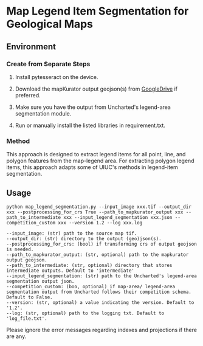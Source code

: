 # Map Legend Item Segmentation for Geological Maps

## Environment


### Create from Separate Steps

1. Install pytesseract on the device.

2. Download the mapKurator output geojson(s) from [GoogleDrive](https://docs.google.com/document/d/1mtaGmaNTCy5ybuC0YABqSzoZQAWOCNqHBWbg7moZ0Eo/edit?usp=sharing) if preferred.

3. Make sure you have the output from Uncharted's legend-area segmentation module.

4. Run or manually install the listed libraries in requirement.txt.


### Method

This approach is designed to extract legend items for all point, line, and polygon features from the map-legend area. For extracting polygon legend items, this approach adapts some of UIUC's methods in legend-item segmentation.


## Usage

```
python map_legend_segmentation.py --input_image xxx.tif --output_dir xxx --postprocessing_for_crs True --path_to_mapkurator_output xxx --path_to_intermediate xxx --input_legend_segmentation xxx.json --competition_custom xxx --version 1.2 --log xxx.log
```


```
--input_image: (str) path to the source map tif.
--output_dir: (str) directory to the output (geo)json(s).
--postprocessing_for_crs: (bool) if transforming crs of output geojson is needed.
--path_to_mapkurator_output: (str, optional) path to the mapkurator output geojson.
--path_to_intermediate: (str, optional) directory that stores intermediate outputs. Default to 'intermediate'
--input_legend_segmentation: (str) path to the Uncharted's legend-area segmentation output json.
--competition_custom: (boo, optional) if map-area/ legend-area segmentation output from Uncharted follows their competition schema. Default to False.
--version: (str, optional) a value indicating the version. Default to '1.2'.
--log: (str, optional) path to the logging txt. Default to 'log_file.txt'.
```

Please ignore the error messages regarding indexes and projections if there are any.

